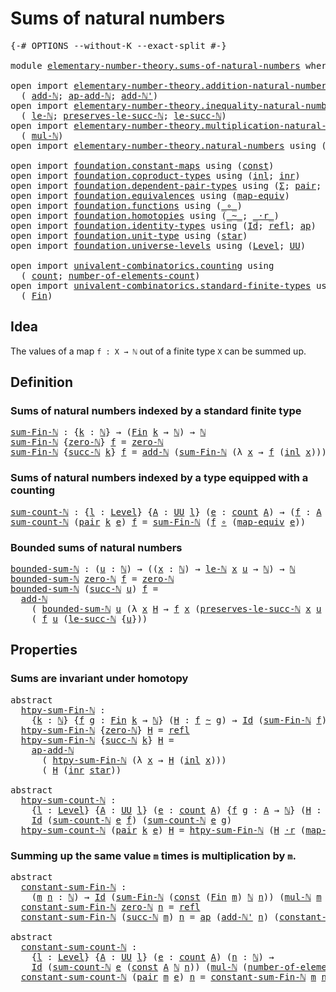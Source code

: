 # Sums of natural numbers

<pre class="Agda"><a id="36" class="Symbol">{-#</a> <a id="40" class="Keyword">OPTIONS</a> <a id="48" class="Pragma">--without-K</a> <a id="60" class="Pragma">--exact-split</a> <a id="74" class="Symbol">#-}</a>

<a id="79" class="Keyword">module</a> <a id="86" href="elementary-number-theory.sums-of-natural-numbers.html" class="Module">elementary-number-theory.sums-of-natural-numbers</a> <a id="135" class="Keyword">where</a>

<a id="142" class="Keyword">open</a> <a id="147" class="Keyword">import</a> <a id="154" href="elementary-number-theory.addition-natural-numbers.html" class="Module">elementary-number-theory.addition-natural-numbers</a> <a id="204" class="Keyword">using</a>
  <a id="212" class="Symbol">(</a> <a id="214" href="elementary-number-theory.addition-natural-numbers.html#988" class="Function">add-ℕ</a><a id="219" class="Symbol">;</a> <a id="221" href="elementary-number-theory.addition-natural-numbers.html#1104" class="Function">ap-add-ℕ</a><a id="229" class="Symbol">;</a> <a id="231" href="elementary-number-theory.addition-natural-numbers.html#1061" class="Function">add-ℕ&#39;</a><a id="237" class="Symbol">)</a>
<a id="239" class="Keyword">open</a> <a id="244" class="Keyword">import</a> <a id="251" href="elementary-number-theory.inequality-natural-numbers.html" class="Module">elementary-number-theory.inequality-natural-numbers</a> <a id="303" class="Keyword">using</a>
  <a id="311" class="Symbol">(</a> <a id="313" href="elementary-number-theory.inequality-natural-numbers.html#7781" class="Function">le-ℕ</a><a id="317" class="Symbol">;</a> <a id="319" href="elementary-number-theory.inequality-natural-numbers.html#9102" class="Function">preserves-le-succ-ℕ</a><a id="338" class="Symbol">;</a> <a id="340" href="elementary-number-theory.inequality-natural-numbers.html#11687" class="Function">le-succ-ℕ</a><a id="349" class="Symbol">)</a>
<a id="351" class="Keyword">open</a> <a id="356" class="Keyword">import</a> <a id="363" href="elementary-number-theory.multiplication-natural-numbers.html" class="Module">elementary-number-theory.multiplication-natural-numbers</a> <a id="419" class="Keyword">using</a>
  <a id="427" class="Symbol">(</a> <a id="429" href="elementary-number-theory.multiplication-natural-numbers.html#1176" class="Function">mul-ℕ</a><a id="434" class="Symbol">)</a>
<a id="436" class="Keyword">open</a> <a id="441" class="Keyword">import</a> <a id="448" href="elementary-number-theory.natural-numbers.html" class="Module">elementary-number-theory.natural-numbers</a> <a id="489" class="Keyword">using</a> <a id="495" class="Symbol">(</a><a id="496" href="elementary-number-theory.natural-numbers.html#1444" class="Datatype">ℕ</a><a id="497" class="Symbol">;</a> <a id="499" href="elementary-number-theory.natural-numbers.html#1465" class="InductiveConstructor">zero-ℕ</a><a id="505" class="Symbol">;</a> <a id="507" href="elementary-number-theory.natural-numbers.html#1478" class="InductiveConstructor">succ-ℕ</a><a id="513" class="Symbol">)</a>

<a id="516" class="Keyword">open</a> <a id="521" class="Keyword">import</a> <a id="528" href="foundation.constant-maps.html" class="Module">foundation.constant-maps</a> <a id="553" class="Keyword">using</a> <a id="559" class="Symbol">(</a><a id="560" href="foundation-core.constant-maps.html#203" class="Function">const</a><a id="565" class="Symbol">)</a>
<a id="567" class="Keyword">open</a> <a id="572" class="Keyword">import</a> <a id="579" href="foundation.coproduct-types.html" class="Module">foundation.coproduct-types</a> <a id="606" class="Keyword">using</a> <a id="612" class="Symbol">(</a><a id="613" href="foundation.coproduct-types.html#1239" class="InductiveConstructor">inl</a><a id="616" class="Symbol">;</a> <a id="618" href="foundation.coproduct-types.html#1262" class="InductiveConstructor">inr</a><a id="621" class="Symbol">)</a>
<a id="623" class="Keyword">open</a> <a id="628" class="Keyword">import</a> <a id="635" href="foundation.dependent-pair-types.html" class="Module">foundation.dependent-pair-types</a> <a id="667" class="Keyword">using</a> <a id="673" class="Symbol">(</a><a id="674" href="foundation-core.dependent-pair-types.html#502" class="Record">Σ</a><a id="675" class="Symbol">;</a> <a id="677" href="foundation-core.dependent-pair-types.html#575" class="InductiveConstructor">pair</a><a id="681" class="Symbol">;</a> <a id="683" href="foundation-core.dependent-pair-types.html#592" class="Field">pr1</a><a id="686" class="Symbol">;</a> <a id="688" href="foundation-core.dependent-pair-types.html#604" class="Field">pr2</a><a id="691" class="Symbol">)</a>
<a id="693" class="Keyword">open</a> <a id="698" class="Keyword">import</a> <a id="705" href="foundation.equivalences.html" class="Module">foundation.equivalences</a> <a id="729" class="Keyword">using</a> <a id="735" class="Symbol">(</a><a id="736" href="foundation-core.equivalences.html#1807" class="Function">map-equiv</a><a id="745" class="Symbol">)</a>
<a id="747" class="Keyword">open</a> <a id="752" class="Keyword">import</a> <a id="759" href="foundation.functions.html" class="Module">foundation.functions</a> <a id="780" class="Keyword">using</a> <a id="786" class="Symbol">(</a><a id="787" href="foundation-core.functions.html#407" class="Function Operator">_∘_</a><a id="790" class="Symbol">)</a>
<a id="792" class="Keyword">open</a> <a id="797" class="Keyword">import</a> <a id="804" href="foundation.homotopies.html" class="Module">foundation.homotopies</a> <a id="826" class="Keyword">using</a> <a id="832" class="Symbol">(</a><a id="833" href="foundation-core.homotopies.html#467" class="Function Operator">_~_</a><a id="836" class="Symbol">;</a> <a id="838" href="foundation-core.homotopies.html#1974" class="Function Operator">_·r_</a><a id="842" class="Symbol">)</a>
<a id="844" class="Keyword">open</a> <a id="849" class="Keyword">import</a> <a id="856" href="foundation.identity-types.html" class="Module">foundation.identity-types</a> <a id="882" class="Keyword">using</a> <a id="888" class="Symbol">(</a><a id="889" href="foundation-core.identity-types.html#641" class="Datatype">Id</a><a id="891" class="Symbol">;</a> <a id="893" href="foundation-core.identity-types.html#694" class="InductiveConstructor">refl</a><a id="897" class="Symbol">;</a> <a id="899" href="foundation-core.identity-types.html#2853" class="Function">ap</a><a id="901" class="Symbol">)</a>
<a id="903" class="Keyword">open</a> <a id="908" class="Keyword">import</a> <a id="915" href="foundation.unit-type.html" class="Module">foundation.unit-type</a> <a id="936" class="Keyword">using</a> <a id="942" class="Symbol">(</a><a id="943" href="foundation.unit-type.html#999" class="InductiveConstructor">star</a><a id="947" class="Symbol">)</a>
<a id="949" class="Keyword">open</a> <a id="954" class="Keyword">import</a> <a id="961" href="foundation.universe-levels.html" class="Module">foundation.universe-levels</a> <a id="988" class="Keyword">using</a> <a id="994" class="Symbol">(</a><a id="995" href="Agda.Primitive.html#597" class="Postulate">Level</a><a id="1000" class="Symbol">;</a> <a id="1002" href="foundation-core.universe-levels.html#222" class="Primitive">UU</a><a id="1004" class="Symbol">)</a>

<a id="1007" class="Keyword">open</a> <a id="1012" class="Keyword">import</a> <a id="1019" href="univalent-combinatorics.counting.html" class="Module">univalent-combinatorics.counting</a> <a id="1052" class="Keyword">using</a>
  <a id="1060" class="Symbol">(</a> <a id="1062" href="univalent-combinatorics.counting.html#1759" class="Function">count</a><a id="1067" class="Symbol">;</a> <a id="1069" href="univalent-combinatorics.counting.html#1887" class="Function">number-of-elements-count</a><a id="1093" class="Symbol">)</a>
<a id="1095" class="Keyword">open</a> <a id="1100" class="Keyword">import</a> <a id="1107" href="univalent-combinatorics.standard-finite-types.html" class="Module">univalent-combinatorics.standard-finite-types</a> <a id="1153" class="Keyword">using</a>
  <a id="1161" class="Symbol">(</a> <a id="1163" href="univalent-combinatorics.standard-finite-types.html#2085" class="Function">Fin</a><a id="1166" class="Symbol">)</a>
</pre>
## Idea

The values of a map `f : X → ℕ` out of a finite type `X` can be summed up.

## Definition

### Sums of natural numbers indexed by a standard finite type

<pre class="Agda"><a id="sum-Fin-ℕ"></a><a id="1344" href="elementary-number-theory.sums-of-natural-numbers.html#1344" class="Function">sum-Fin-ℕ</a> <a id="1354" class="Symbol">:</a> <a id="1356" class="Symbol">{</a><a id="1357" href="elementary-number-theory.sums-of-natural-numbers.html#1357" class="Bound">k</a> <a id="1359" class="Symbol">:</a> <a id="1361" href="elementary-number-theory.natural-numbers.html#1444" class="Datatype">ℕ</a><a id="1362" class="Symbol">}</a> <a id="1364" class="Symbol">→</a> <a id="1366" class="Symbol">(</a><a id="1367" href="univalent-combinatorics.standard-finite-types.html#2085" class="Function">Fin</a> <a id="1371" href="elementary-number-theory.sums-of-natural-numbers.html#1357" class="Bound">k</a> <a id="1373" class="Symbol">→</a> <a id="1375" href="elementary-number-theory.natural-numbers.html#1444" class="Datatype">ℕ</a><a id="1376" class="Symbol">)</a> <a id="1378" class="Symbol">→</a> <a id="1380" href="elementary-number-theory.natural-numbers.html#1444" class="Datatype">ℕ</a>
<a id="1382" href="elementary-number-theory.sums-of-natural-numbers.html#1344" class="Function">sum-Fin-ℕ</a> <a id="1392" class="Symbol">{</a><a id="1393" href="elementary-number-theory.natural-numbers.html#1465" class="InductiveConstructor">zero-ℕ</a><a id="1399" class="Symbol">}</a> <a id="1401" href="elementary-number-theory.sums-of-natural-numbers.html#1401" class="Bound">f</a> <a id="1403" class="Symbol">=</a> <a id="1405" href="elementary-number-theory.natural-numbers.html#1465" class="InductiveConstructor">zero-ℕ</a>
<a id="1412" href="elementary-number-theory.sums-of-natural-numbers.html#1344" class="Function">sum-Fin-ℕ</a> <a id="1422" class="Symbol">{</a><a id="1423" href="elementary-number-theory.natural-numbers.html#1478" class="InductiveConstructor">succ-ℕ</a> <a id="1430" href="elementary-number-theory.sums-of-natural-numbers.html#1430" class="Bound">k</a><a id="1431" class="Symbol">}</a> <a id="1433" href="elementary-number-theory.sums-of-natural-numbers.html#1433" class="Bound">f</a> <a id="1435" class="Symbol">=</a> <a id="1437" href="elementary-number-theory.addition-natural-numbers.html#988" class="Function">add-ℕ</a> <a id="1443" class="Symbol">(</a><a id="1444" href="elementary-number-theory.sums-of-natural-numbers.html#1344" class="Function">sum-Fin-ℕ</a> <a id="1454" class="Symbol">(λ</a> <a id="1457" href="elementary-number-theory.sums-of-natural-numbers.html#1457" class="Bound">x</a> <a id="1459" class="Symbol">→</a> <a id="1461" href="elementary-number-theory.sums-of-natural-numbers.html#1433" class="Bound">f</a> <a id="1463" class="Symbol">(</a><a id="1464" href="foundation.coproduct-types.html#1239" class="InductiveConstructor">inl</a> <a id="1468" href="elementary-number-theory.sums-of-natural-numbers.html#1457" class="Bound">x</a><a id="1469" class="Symbol">)))</a> <a id="1473" class="Symbol">(</a><a id="1474" href="elementary-number-theory.sums-of-natural-numbers.html#1433" class="Bound">f</a> <a id="1476" class="Symbol">(</a><a id="1477" href="foundation.coproduct-types.html#1262" class="InductiveConstructor">inr</a> <a id="1481" href="foundation.unit-type.html#999" class="InductiveConstructor">star</a><a id="1485" class="Symbol">))</a>
</pre>
### Sums of natural numbers indexed by a type equipped with a counting

<pre class="Agda"><a id="sum-count-ℕ"></a><a id="1573" href="elementary-number-theory.sums-of-natural-numbers.html#1573" class="Function">sum-count-ℕ</a> <a id="1585" class="Symbol">:</a> <a id="1587" class="Symbol">{</a><a id="1588" href="elementary-number-theory.sums-of-natural-numbers.html#1588" class="Bound">l</a> <a id="1590" class="Symbol">:</a> <a id="1592" href="Agda.Primitive.html#597" class="Postulate">Level</a><a id="1597" class="Symbol">}</a> <a id="1599" class="Symbol">{</a><a id="1600" href="elementary-number-theory.sums-of-natural-numbers.html#1600" class="Bound">A</a> <a id="1602" class="Symbol">:</a> <a id="1604" href="foundation-core.universe-levels.html#222" class="Primitive">UU</a> <a id="1607" href="elementary-number-theory.sums-of-natural-numbers.html#1588" class="Bound">l</a><a id="1608" class="Symbol">}</a> <a id="1610" class="Symbol">(</a><a id="1611" href="elementary-number-theory.sums-of-natural-numbers.html#1611" class="Bound">e</a> <a id="1613" class="Symbol">:</a> <a id="1615" href="univalent-combinatorics.counting.html#1759" class="Function">count</a> <a id="1621" href="elementary-number-theory.sums-of-natural-numbers.html#1600" class="Bound">A</a><a id="1622" class="Symbol">)</a> <a id="1624" class="Symbol">→</a> <a id="1626" class="Symbol">(</a><a id="1627" href="elementary-number-theory.sums-of-natural-numbers.html#1627" class="Bound">f</a> <a id="1629" class="Symbol">:</a> <a id="1631" href="elementary-number-theory.sums-of-natural-numbers.html#1600" class="Bound">A</a> <a id="1633" class="Symbol">→</a> <a id="1635" href="elementary-number-theory.natural-numbers.html#1444" class="Datatype">ℕ</a><a id="1636" class="Symbol">)</a> <a id="1638" class="Symbol">→</a> <a id="1640" href="elementary-number-theory.natural-numbers.html#1444" class="Datatype">ℕ</a>
<a id="1642" href="elementary-number-theory.sums-of-natural-numbers.html#1573" class="Function">sum-count-ℕ</a> <a id="1654" class="Symbol">(</a><a id="1655" href="foundation-core.dependent-pair-types.html#575" class="InductiveConstructor">pair</a> <a id="1660" href="elementary-number-theory.sums-of-natural-numbers.html#1660" class="Bound">k</a> <a id="1662" href="elementary-number-theory.sums-of-natural-numbers.html#1662" class="Bound">e</a><a id="1663" class="Symbol">)</a> <a id="1665" href="elementary-number-theory.sums-of-natural-numbers.html#1665" class="Bound">f</a> <a id="1667" class="Symbol">=</a> <a id="1669" href="elementary-number-theory.sums-of-natural-numbers.html#1344" class="Function">sum-Fin-ℕ</a> <a id="1679" class="Symbol">(</a><a id="1680" href="elementary-number-theory.sums-of-natural-numbers.html#1665" class="Bound">f</a> <a id="1682" href="foundation-core.functions.html#407" class="Function Operator">∘</a> <a id="1684" class="Symbol">(</a><a id="1685" href="foundation-core.equivalences.html#1807" class="Function">map-equiv</a> <a id="1695" href="elementary-number-theory.sums-of-natural-numbers.html#1662" class="Bound">e</a><a id="1696" class="Symbol">))</a>
</pre>
### Bounded sums of natural numbers

<pre class="Agda"><a id="bounded-sum-ℕ"></a><a id="1749" href="elementary-number-theory.sums-of-natural-numbers.html#1749" class="Function">bounded-sum-ℕ</a> <a id="1763" class="Symbol">:</a> <a id="1765" class="Symbol">(</a><a id="1766" href="elementary-number-theory.sums-of-natural-numbers.html#1766" class="Bound">u</a> <a id="1768" class="Symbol">:</a> <a id="1770" href="elementary-number-theory.natural-numbers.html#1444" class="Datatype">ℕ</a><a id="1771" class="Symbol">)</a> <a id="1773" class="Symbol">→</a> <a id="1775" class="Symbol">((</a><a id="1777" href="elementary-number-theory.sums-of-natural-numbers.html#1777" class="Bound">x</a> <a id="1779" class="Symbol">:</a> <a id="1781" href="elementary-number-theory.natural-numbers.html#1444" class="Datatype">ℕ</a><a id="1782" class="Symbol">)</a> <a id="1784" class="Symbol">→</a> <a id="1786" href="elementary-number-theory.inequality-natural-numbers.html#7781" class="Function">le-ℕ</a> <a id="1791" href="elementary-number-theory.sums-of-natural-numbers.html#1777" class="Bound">x</a> <a id="1793" href="elementary-number-theory.sums-of-natural-numbers.html#1766" class="Bound">u</a> <a id="1795" class="Symbol">→</a> <a id="1797" href="elementary-number-theory.natural-numbers.html#1444" class="Datatype">ℕ</a><a id="1798" class="Symbol">)</a> <a id="1800" class="Symbol">→</a> <a id="1802" href="elementary-number-theory.natural-numbers.html#1444" class="Datatype">ℕ</a>
<a id="1804" href="elementary-number-theory.sums-of-natural-numbers.html#1749" class="Function">bounded-sum-ℕ</a> <a id="1818" href="elementary-number-theory.natural-numbers.html#1465" class="InductiveConstructor">zero-ℕ</a> <a id="1825" href="elementary-number-theory.sums-of-natural-numbers.html#1825" class="Bound">f</a> <a id="1827" class="Symbol">=</a> <a id="1829" href="elementary-number-theory.natural-numbers.html#1465" class="InductiveConstructor">zero-ℕ</a>
<a id="1836" href="elementary-number-theory.sums-of-natural-numbers.html#1749" class="Function">bounded-sum-ℕ</a> <a id="1850" class="Symbol">(</a><a id="1851" href="elementary-number-theory.natural-numbers.html#1478" class="InductiveConstructor">succ-ℕ</a> <a id="1858" href="elementary-number-theory.sums-of-natural-numbers.html#1858" class="Bound">u</a><a id="1859" class="Symbol">)</a> <a id="1861" href="elementary-number-theory.sums-of-natural-numbers.html#1861" class="Bound">f</a> <a id="1863" class="Symbol">=</a>
  <a id="1867" href="elementary-number-theory.addition-natural-numbers.html#988" class="Function">add-ℕ</a>
    <a id="1877" class="Symbol">(</a> <a id="1879" href="elementary-number-theory.sums-of-natural-numbers.html#1749" class="Function">bounded-sum-ℕ</a> <a id="1893" href="elementary-number-theory.sums-of-natural-numbers.html#1858" class="Bound">u</a> <a id="1895" class="Symbol">(λ</a> <a id="1898" href="elementary-number-theory.sums-of-natural-numbers.html#1898" class="Bound">x</a> <a id="1900" href="elementary-number-theory.sums-of-natural-numbers.html#1900" class="Bound">H</a> <a id="1902" class="Symbol">→</a> <a id="1904" href="elementary-number-theory.sums-of-natural-numbers.html#1861" class="Bound">f</a> <a id="1906" href="elementary-number-theory.sums-of-natural-numbers.html#1898" class="Bound">x</a> <a id="1908" class="Symbol">(</a><a id="1909" href="elementary-number-theory.inequality-natural-numbers.html#9102" class="Function">preserves-le-succ-ℕ</a> <a id="1929" href="elementary-number-theory.sums-of-natural-numbers.html#1898" class="Bound">x</a> <a id="1931" href="elementary-number-theory.sums-of-natural-numbers.html#1858" class="Bound">u</a> <a id="1933" href="elementary-number-theory.sums-of-natural-numbers.html#1900" class="Bound">H</a><a id="1934" class="Symbol">)))</a>
    <a id="1942" class="Symbol">(</a> <a id="1944" href="elementary-number-theory.sums-of-natural-numbers.html#1861" class="Bound">f</a> <a id="1946" href="elementary-number-theory.sums-of-natural-numbers.html#1858" class="Bound">u</a> <a id="1948" class="Symbol">(</a><a id="1949" href="elementary-number-theory.inequality-natural-numbers.html#11687" class="Function">le-succ-ℕ</a> <a id="1959" class="Symbol">{</a><a id="1960" href="elementary-number-theory.sums-of-natural-numbers.html#1858" class="Bound">u</a><a id="1961" class="Symbol">}))</a>
</pre>
## Properties

### Sums are invariant under homotopy

<pre class="Agda"><a id="2032" class="Keyword">abstract</a>
  <a id="htpy-sum-Fin-ℕ"></a><a id="2043" href="elementary-number-theory.sums-of-natural-numbers.html#2043" class="Function">htpy-sum-Fin-ℕ</a> <a id="2058" class="Symbol">:</a>
    <a id="2064" class="Symbol">{</a><a id="2065" href="elementary-number-theory.sums-of-natural-numbers.html#2065" class="Bound">k</a> <a id="2067" class="Symbol">:</a> <a id="2069" href="elementary-number-theory.natural-numbers.html#1444" class="Datatype">ℕ</a><a id="2070" class="Symbol">}</a> <a id="2072" class="Symbol">{</a><a id="2073" href="elementary-number-theory.sums-of-natural-numbers.html#2073" class="Bound">f</a> <a id="2075" href="elementary-number-theory.sums-of-natural-numbers.html#2075" class="Bound">g</a> <a id="2077" class="Symbol">:</a> <a id="2079" href="univalent-combinatorics.standard-finite-types.html#2085" class="Function">Fin</a> <a id="2083" href="elementary-number-theory.sums-of-natural-numbers.html#2065" class="Bound">k</a> <a id="2085" class="Symbol">→</a> <a id="2087" href="elementary-number-theory.natural-numbers.html#1444" class="Datatype">ℕ</a><a id="2088" class="Symbol">}</a> <a id="2090" class="Symbol">(</a><a id="2091" href="elementary-number-theory.sums-of-natural-numbers.html#2091" class="Bound">H</a> <a id="2093" class="Symbol">:</a> <a id="2095" href="elementary-number-theory.sums-of-natural-numbers.html#2073" class="Bound">f</a> <a id="2097" href="foundation-core.homotopies.html#467" class="Function Operator">~</a> <a id="2099" href="elementary-number-theory.sums-of-natural-numbers.html#2075" class="Bound">g</a><a id="2100" class="Symbol">)</a> <a id="2102" class="Symbol">→</a> <a id="2104" href="foundation-core.identity-types.html#641" class="Datatype">Id</a> <a id="2107" class="Symbol">(</a><a id="2108" href="elementary-number-theory.sums-of-natural-numbers.html#1344" class="Function">sum-Fin-ℕ</a> <a id="2118" href="elementary-number-theory.sums-of-natural-numbers.html#2073" class="Bound">f</a><a id="2119" class="Symbol">)</a> <a id="2121" class="Symbol">(</a><a id="2122" href="elementary-number-theory.sums-of-natural-numbers.html#1344" class="Function">sum-Fin-ℕ</a> <a id="2132" href="elementary-number-theory.sums-of-natural-numbers.html#2075" class="Bound">g</a><a id="2133" class="Symbol">)</a>
  <a id="2137" href="elementary-number-theory.sums-of-natural-numbers.html#2043" class="Function">htpy-sum-Fin-ℕ</a> <a id="2152" class="Symbol">{</a><a id="2153" href="elementary-number-theory.natural-numbers.html#1465" class="InductiveConstructor">zero-ℕ</a><a id="2159" class="Symbol">}</a> <a id="2161" href="elementary-number-theory.sums-of-natural-numbers.html#2161" class="Bound">H</a> <a id="2163" class="Symbol">=</a> <a id="2165" href="foundation-core.identity-types.html#694" class="InductiveConstructor">refl</a>
  <a id="2172" href="elementary-number-theory.sums-of-natural-numbers.html#2043" class="Function">htpy-sum-Fin-ℕ</a> <a id="2187" class="Symbol">{</a><a id="2188" href="elementary-number-theory.natural-numbers.html#1478" class="InductiveConstructor">succ-ℕ</a> <a id="2195" href="elementary-number-theory.sums-of-natural-numbers.html#2195" class="Bound">k</a><a id="2196" class="Symbol">}</a> <a id="2198" href="elementary-number-theory.sums-of-natural-numbers.html#2198" class="Bound">H</a> <a id="2200" class="Symbol">=</a>
    <a id="2206" href="elementary-number-theory.addition-natural-numbers.html#1104" class="Function">ap-add-ℕ</a>
      <a id="2221" class="Symbol">(</a> <a id="2223" href="elementary-number-theory.sums-of-natural-numbers.html#2043" class="Function">htpy-sum-Fin-ℕ</a> <a id="2238" class="Symbol">(λ</a> <a id="2241" href="elementary-number-theory.sums-of-natural-numbers.html#2241" class="Bound">x</a> <a id="2243" class="Symbol">→</a> <a id="2245" href="elementary-number-theory.sums-of-natural-numbers.html#2198" class="Bound">H</a> <a id="2247" class="Symbol">(</a><a id="2248" href="foundation.coproduct-types.html#1239" class="InductiveConstructor">inl</a> <a id="2252" href="elementary-number-theory.sums-of-natural-numbers.html#2241" class="Bound">x</a><a id="2253" class="Symbol">)))</a>
      <a id="2263" class="Symbol">(</a> <a id="2265" href="elementary-number-theory.sums-of-natural-numbers.html#2198" class="Bound">H</a> <a id="2267" class="Symbol">(</a><a id="2268" href="foundation.coproduct-types.html#1262" class="InductiveConstructor">inr</a> <a id="2272" href="foundation.unit-type.html#999" class="InductiveConstructor">star</a><a id="2276" class="Symbol">))</a>

<a id="2280" class="Keyword">abstract</a>
  <a id="htpy-sum-count-ℕ"></a><a id="2291" href="elementary-number-theory.sums-of-natural-numbers.html#2291" class="Function">htpy-sum-count-ℕ</a> <a id="2308" class="Symbol">:</a>
    <a id="2314" class="Symbol">{</a><a id="2315" href="elementary-number-theory.sums-of-natural-numbers.html#2315" class="Bound">l</a> <a id="2317" class="Symbol">:</a> <a id="2319" href="Agda.Primitive.html#597" class="Postulate">Level</a><a id="2324" class="Symbol">}</a> <a id="2326" class="Symbol">{</a><a id="2327" href="elementary-number-theory.sums-of-natural-numbers.html#2327" class="Bound">A</a> <a id="2329" class="Symbol">:</a> <a id="2331" href="foundation-core.universe-levels.html#222" class="Primitive">UU</a> <a id="2334" href="elementary-number-theory.sums-of-natural-numbers.html#2315" class="Bound">l</a><a id="2335" class="Symbol">}</a> <a id="2337" class="Symbol">(</a><a id="2338" href="elementary-number-theory.sums-of-natural-numbers.html#2338" class="Bound">e</a> <a id="2340" class="Symbol">:</a> <a id="2342" href="univalent-combinatorics.counting.html#1759" class="Function">count</a> <a id="2348" href="elementary-number-theory.sums-of-natural-numbers.html#2327" class="Bound">A</a><a id="2349" class="Symbol">)</a> <a id="2351" class="Symbol">{</a><a id="2352" href="elementary-number-theory.sums-of-natural-numbers.html#2352" class="Bound">f</a> <a id="2354" href="elementary-number-theory.sums-of-natural-numbers.html#2354" class="Bound">g</a> <a id="2356" class="Symbol">:</a> <a id="2358" href="elementary-number-theory.sums-of-natural-numbers.html#2327" class="Bound">A</a> <a id="2360" class="Symbol">→</a> <a id="2362" href="elementary-number-theory.natural-numbers.html#1444" class="Datatype">ℕ</a><a id="2363" class="Symbol">}</a> <a id="2365" class="Symbol">(</a><a id="2366" href="elementary-number-theory.sums-of-natural-numbers.html#2366" class="Bound">H</a> <a id="2368" class="Symbol">:</a> <a id="2370" href="elementary-number-theory.sums-of-natural-numbers.html#2352" class="Bound">f</a> <a id="2372" href="foundation-core.homotopies.html#467" class="Function Operator">~</a> <a id="2374" href="elementary-number-theory.sums-of-natural-numbers.html#2354" class="Bound">g</a><a id="2375" class="Symbol">)</a> <a id="2377" class="Symbol">→</a>
    <a id="2383" href="foundation-core.identity-types.html#641" class="Datatype">Id</a> <a id="2386" class="Symbol">(</a><a id="2387" href="elementary-number-theory.sums-of-natural-numbers.html#1573" class="Function">sum-count-ℕ</a> <a id="2399" href="elementary-number-theory.sums-of-natural-numbers.html#2338" class="Bound">e</a> <a id="2401" href="elementary-number-theory.sums-of-natural-numbers.html#2352" class="Bound">f</a><a id="2402" class="Symbol">)</a> <a id="2404" class="Symbol">(</a><a id="2405" href="elementary-number-theory.sums-of-natural-numbers.html#1573" class="Function">sum-count-ℕ</a> <a id="2417" href="elementary-number-theory.sums-of-natural-numbers.html#2338" class="Bound">e</a> <a id="2419" href="elementary-number-theory.sums-of-natural-numbers.html#2354" class="Bound">g</a><a id="2420" class="Symbol">)</a>
  <a id="2424" href="elementary-number-theory.sums-of-natural-numbers.html#2291" class="Function">htpy-sum-count-ℕ</a> <a id="2441" class="Symbol">(</a><a id="2442" href="foundation-core.dependent-pair-types.html#575" class="InductiveConstructor">pair</a> <a id="2447" href="elementary-number-theory.sums-of-natural-numbers.html#2447" class="Bound">k</a> <a id="2449" href="elementary-number-theory.sums-of-natural-numbers.html#2449" class="Bound">e</a><a id="2450" class="Symbol">)</a> <a id="2452" href="elementary-number-theory.sums-of-natural-numbers.html#2452" class="Bound">H</a> <a id="2454" class="Symbol">=</a> <a id="2456" href="elementary-number-theory.sums-of-natural-numbers.html#2043" class="Function">htpy-sum-Fin-ℕ</a> <a id="2471" class="Symbol">(</a><a id="2472" href="elementary-number-theory.sums-of-natural-numbers.html#2452" class="Bound">H</a> <a id="2474" href="foundation-core.homotopies.html#1974" class="Function Operator">·r</a> <a id="2477" class="Symbol">(</a><a id="2478" href="foundation-core.equivalences.html#1807" class="Function">map-equiv</a> <a id="2488" href="elementary-number-theory.sums-of-natural-numbers.html#2449" class="Bound">e</a><a id="2489" class="Symbol">))</a>
</pre>
### Summing up the same value `m` times is multiplication by `m`.

<pre class="Agda"><a id="2572" class="Keyword">abstract</a>
  <a id="constant-sum-Fin-ℕ"></a><a id="2583" href="elementary-number-theory.sums-of-natural-numbers.html#2583" class="Function">constant-sum-Fin-ℕ</a> <a id="2602" class="Symbol">:</a>
    <a id="2608" class="Symbol">(</a><a id="2609" href="elementary-number-theory.sums-of-natural-numbers.html#2609" class="Bound">m</a> <a id="2611" href="elementary-number-theory.sums-of-natural-numbers.html#2611" class="Bound">n</a> <a id="2613" class="Symbol">:</a> <a id="2615" href="elementary-number-theory.natural-numbers.html#1444" class="Datatype">ℕ</a><a id="2616" class="Symbol">)</a> <a id="2618" class="Symbol">→</a> <a id="2620" href="foundation-core.identity-types.html#641" class="Datatype">Id</a> <a id="2623" class="Symbol">(</a><a id="2624" href="elementary-number-theory.sums-of-natural-numbers.html#1344" class="Function">sum-Fin-ℕ</a> <a id="2634" class="Symbol">(</a><a id="2635" href="foundation-core.constant-maps.html#203" class="Function">const</a> <a id="2641" class="Symbol">(</a><a id="2642" href="univalent-combinatorics.standard-finite-types.html#2085" class="Function">Fin</a> <a id="2646" href="elementary-number-theory.sums-of-natural-numbers.html#2609" class="Bound">m</a><a id="2647" class="Symbol">)</a> <a id="2649" href="elementary-number-theory.natural-numbers.html#1444" class="Datatype">ℕ</a> <a id="2651" href="elementary-number-theory.sums-of-natural-numbers.html#2611" class="Bound">n</a><a id="2652" class="Symbol">))</a> <a id="2655" class="Symbol">(</a><a id="2656" href="elementary-number-theory.multiplication-natural-numbers.html#1176" class="Function">mul-ℕ</a> <a id="2662" href="elementary-number-theory.sums-of-natural-numbers.html#2609" class="Bound">m</a> <a id="2664" href="elementary-number-theory.sums-of-natural-numbers.html#2611" class="Bound">n</a><a id="2665" class="Symbol">)</a>
  <a id="2669" href="elementary-number-theory.sums-of-natural-numbers.html#2583" class="Function">constant-sum-Fin-ℕ</a> <a id="2688" href="elementary-number-theory.natural-numbers.html#1465" class="InductiveConstructor">zero-ℕ</a> <a id="2695" href="elementary-number-theory.sums-of-natural-numbers.html#2695" class="Bound">n</a> <a id="2697" class="Symbol">=</a> <a id="2699" href="foundation-core.identity-types.html#694" class="InductiveConstructor">refl</a>
  <a id="2706" href="elementary-number-theory.sums-of-natural-numbers.html#2583" class="Function">constant-sum-Fin-ℕ</a> <a id="2725" class="Symbol">(</a><a id="2726" href="elementary-number-theory.natural-numbers.html#1478" class="InductiveConstructor">succ-ℕ</a> <a id="2733" href="elementary-number-theory.sums-of-natural-numbers.html#2733" class="Bound">m</a><a id="2734" class="Symbol">)</a> <a id="2736" href="elementary-number-theory.sums-of-natural-numbers.html#2736" class="Bound">n</a> <a id="2738" class="Symbol">=</a> <a id="2740" href="foundation-core.identity-types.html#2853" class="Function">ap</a> <a id="2743" class="Symbol">(</a><a id="2744" href="elementary-number-theory.addition-natural-numbers.html#1061" class="Function">add-ℕ&#39;</a> <a id="2751" href="elementary-number-theory.sums-of-natural-numbers.html#2736" class="Bound">n</a><a id="2752" class="Symbol">)</a> <a id="2754" class="Symbol">(</a><a id="2755" href="elementary-number-theory.sums-of-natural-numbers.html#2583" class="Function">constant-sum-Fin-ℕ</a> <a id="2774" href="elementary-number-theory.sums-of-natural-numbers.html#2733" class="Bound">m</a> <a id="2776" href="elementary-number-theory.sums-of-natural-numbers.html#2736" class="Bound">n</a><a id="2777" class="Symbol">)</a>

<a id="2780" class="Keyword">abstract</a>
  <a id="constant-sum-count-ℕ"></a><a id="2791" href="elementary-number-theory.sums-of-natural-numbers.html#2791" class="Function">constant-sum-count-ℕ</a> <a id="2812" class="Symbol">:</a>
    <a id="2818" class="Symbol">{</a><a id="2819" href="elementary-number-theory.sums-of-natural-numbers.html#2819" class="Bound">l</a> <a id="2821" class="Symbol">:</a> <a id="2823" href="Agda.Primitive.html#597" class="Postulate">Level</a><a id="2828" class="Symbol">}</a> <a id="2830" class="Symbol">{</a><a id="2831" href="elementary-number-theory.sums-of-natural-numbers.html#2831" class="Bound">A</a> <a id="2833" class="Symbol">:</a> <a id="2835" href="foundation-core.universe-levels.html#222" class="Primitive">UU</a> <a id="2838" href="elementary-number-theory.sums-of-natural-numbers.html#2819" class="Bound">l</a><a id="2839" class="Symbol">}</a> <a id="2841" class="Symbol">(</a><a id="2842" href="elementary-number-theory.sums-of-natural-numbers.html#2842" class="Bound">e</a> <a id="2844" class="Symbol">:</a> <a id="2846" href="univalent-combinatorics.counting.html#1759" class="Function">count</a> <a id="2852" href="elementary-number-theory.sums-of-natural-numbers.html#2831" class="Bound">A</a><a id="2853" class="Symbol">)</a> <a id="2855" class="Symbol">(</a><a id="2856" href="elementary-number-theory.sums-of-natural-numbers.html#2856" class="Bound">n</a> <a id="2858" class="Symbol">:</a> <a id="2860" href="elementary-number-theory.natural-numbers.html#1444" class="Datatype">ℕ</a><a id="2861" class="Symbol">)</a> <a id="2863" class="Symbol">→</a>
    <a id="2869" href="foundation-core.identity-types.html#641" class="Datatype">Id</a> <a id="2872" class="Symbol">(</a><a id="2873" href="elementary-number-theory.sums-of-natural-numbers.html#1573" class="Function">sum-count-ℕ</a> <a id="2885" href="elementary-number-theory.sums-of-natural-numbers.html#2842" class="Bound">e</a> <a id="2887" class="Symbol">(</a><a id="2888" href="foundation-core.constant-maps.html#203" class="Function">const</a> <a id="2894" href="elementary-number-theory.sums-of-natural-numbers.html#2831" class="Bound">A</a> <a id="2896" href="elementary-number-theory.natural-numbers.html#1444" class="Datatype">ℕ</a> <a id="2898" href="elementary-number-theory.sums-of-natural-numbers.html#2856" class="Bound">n</a><a id="2899" class="Symbol">))</a> <a id="2902" class="Symbol">(</a><a id="2903" href="elementary-number-theory.multiplication-natural-numbers.html#1176" class="Function">mul-ℕ</a> <a id="2909" class="Symbol">(</a><a id="2910" href="univalent-combinatorics.counting.html#1887" class="Function">number-of-elements-count</a> <a id="2935" href="elementary-number-theory.sums-of-natural-numbers.html#2842" class="Bound">e</a><a id="2936" class="Symbol">)</a> <a id="2938" href="elementary-number-theory.sums-of-natural-numbers.html#2856" class="Bound">n</a><a id="2939" class="Symbol">)</a>
  <a id="2943" href="elementary-number-theory.sums-of-natural-numbers.html#2791" class="Function">constant-sum-count-ℕ</a> <a id="2964" class="Symbol">(</a><a id="2965" href="foundation-core.dependent-pair-types.html#575" class="InductiveConstructor">pair</a> <a id="2970" href="elementary-number-theory.sums-of-natural-numbers.html#2970" class="Bound">m</a> <a id="2972" href="elementary-number-theory.sums-of-natural-numbers.html#2972" class="Bound">e</a><a id="2973" class="Symbol">)</a> <a id="2975" href="elementary-number-theory.sums-of-natural-numbers.html#2975" class="Bound">n</a> <a id="2977" class="Symbol">=</a> <a id="2979" href="elementary-number-theory.sums-of-natural-numbers.html#2583" class="Function">constant-sum-Fin-ℕ</a> <a id="2998" href="elementary-number-theory.sums-of-natural-numbers.html#2970" class="Bound">m</a> <a id="3000" href="elementary-number-theory.sums-of-natural-numbers.html#2975" class="Bound">n</a>
</pre>